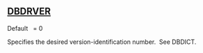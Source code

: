 ## [DBDRVER](https://nexus.hexagon.com/documentationcenter/bundle/MSC_Nastran_2022.4/page/Nastran_Combined_Book/qrg/parameters/TOC.DBDRVER.xhtml)

Default    = 0

Specifies the desired version-identification number.  See DBDICT.

